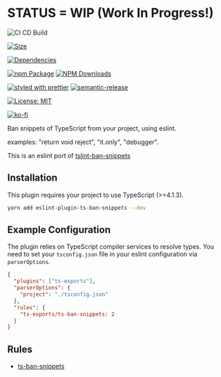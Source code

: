 # STATUS = WIP (Work In Progress!)

![CI CD Build](https://github.com/mrseanryan/eslint-plugin-ts-ban-snippets/actions/workflows/node.js.yml/badge.svg)

[![Size](https://packagephobia.now.sh/badge?p=eslint-plugin-ts-ban-snippets)](https://packagephobia.now.sh/result?p=eslint-plugin-ts-ban-snippets)

[![Dependencies](https://david-dm.org/mrseanryan/eslint-plugin-ts-ban-snippets.svg)](https://david-dm.org/mrseanryan/eslint-plugin-ts-ban-snippets)

[![npm Package](https://img.shields.io/npm/v/eslint-plugin-ts-ban-snippets.svg?style=flat-square)](https://www.npmjs.org/package/eslint-plugin-ts-ban-snippets)
[![NPM Downloads](https://img.shields.io/npm/dm/eslint-plugin-ts-ban-snippets.svg)](https://npmjs.org/package/eslint-plugin-ts-ban-snippets)

[![styled with prettier](https://img.shields.io/badge/styled_with-prettier-ff69b4.svg)](https://github.com/prettier/prettier)
[![semantic-release](https://img.shields.io/badge/%20%20%F0%9F%93%A6%F0%9F%9A%80-semantic--release-e10079.svg)](https://github.com/semantic-release/semantic-release)

[![License: MIT](https://img.shields.io/badge/License-MIT-yellow.svg)](https://opensource.org/licenses/MIT)

[![ko-fi](https://ko-fi.com/img/githubbutton_sm.svg)](https://ko-fi.com/K3K73ALBJ)

Ban snippets of TypeScript from your project, using eslint.

examples: "return void reject", "it.only", "debugger".

This is an eslint port of [tslint-ban-snippets](https://github.com/mrseanryan/tslint-ban-snippets)

## Installation

This plugin requires your project to use TypeScript (>=4.1.3).

```sh
yarn add eslint-plugin-ts-ban-snippets --dev
```

## Example Configuration

The plugin relies on TypeScript compiler services to resolve types.
You need to set your `tsconfig.json` file in your eslint configuration via `parserOptions`.

```json
{
  "plugins": ["ts-exports"],
  "parserOptions": {
    "project": "./tsconfig.json"
  },
  "rules": {
    "ts-exports/ts-ban-snippets: 2
  }
}
```

## Rules

- [ts-ban-snippets](./docs/ts-ban-snippets.md)
